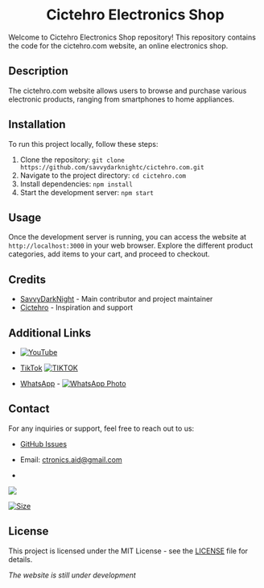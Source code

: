 <h1 align="center"> Cictehro Electronics Shop </h1>


Welcome to Cictehro Electronics Shop repository! This repository contains the code for the cictehro.com website, an online electronics shop.


## Description

The cictehro.com website allows users to browse and purchase various electronic products, ranging from smartphones to home appliances.

## Installation

To run this project locally, follow these steps:
1. Clone the repository: `git clone https://github.com/savvydarknightc/cictehro.com.git`
2. Navigate to the project directory: `cd cictehro.com`
3. Install dependencies: `npm install`
4. Start the development server: `npm start`

## Usage

Once the development server is running, you can access the website at `http://localhost:3000` in your web browser. Explore the different product categories, add items to your cart, and proceed to checkout.


## Credits

- [SavvyDarkNight](https://github.com/savvydarknight) - Main contributor and project maintainer
- [Cictehro](https://github.com/cictehro) - Inspiration and support


## Additional Links



- [](https://youtube.com/@cictehro?si=x1Pu4vLc7k4emoS2)  [![YouTube](https://cdn3.iconfinder.com/data/icons/social-network-30/512/social-06-1024.png)](https://youtube.com/@cictehro?si=x1Pu4vLc7k4emoS2)

- [TikTok](https://www.tiktok.com/@official_geddy?_t=8jHCdMft090&_r=1)  [![TIKTOK](https://cdn0.iconfinder.com/data/icons/font-awesome-brands-vol-2/512/tiktok-1024.png)](https://www.tiktok.com/@official_geddy?_t=8jHCdMft090&_r=1)

- [WhatsApp](https://wa.me/254104166980) - [![WhatsApp Photo](https://cdn4.iconfinder.com/data/icons/logos-and-brands/512/375_Whatsapp_logo-1024.png)](https://wa.me/254104166980)


## Contact

For any inquiries or support, feel free to reach out to us:
- [GitHub Issues](https://github.com/savvydarknightc/cictehro.com/issues)
- Email: ctronics.aid@gmail.com

- <p align="left">
<a href="https://wa.me/254104166980"><img src="https://img.shields.io/badge/Contact Cictehro-25D366?style=for-the-badge&logo=whatsapp&logoColor=white" /> 


<p align="left">
<a href="https://youtube.com/@cictehro?si=x1Pu4vLc7k4emoS2"><img title="Size" src="https://img.shields.io/badge/YouTube-red"></a>
</p> 

## License

This project is licensed under the MIT License - see the [LICENSE](LICENSE) file for details.


*The website is still under development*

